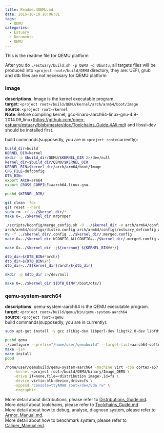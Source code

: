 ```yaml
---
title: Readme.4QEMU.md
date: 2016-10-10 10:06:01
tags:
  - QEMU
categories:
  - Estuary
  - Documents
  - QEMU
---
```

This is the readme file for QEMU platform

<!--more-->

After you do `./estuary/build.sh -p QEMU -d Ubuntu`, all targets files will be produced into `<project root>/build/QEMU` directory, they are: UEFI, grub and dtb files are not necessary for QEMU platform

### Image 

**descriptions**: Image is the kernel executable program.  
**target**: `<project root>/build/QEMU/kernel/arch/arm64/boot/Image`  
**source**: `<project root>/kernel`  
**Note**: Before compiling kernel, gcc-linaro-aarch64-linux-gnu-4.9-2014.09_linux(https://github.com/open-estuary/estuary/blob/master/doc/Toolchains_Guide.4All.md) and libssl-dev should be installed first.

build commands(supposedly, you are in `<project root>`currently):
```bash
build_dir=build
KERNEL_DIR=kernel
mkdir -p $build_dir/QEMU/$KERNEL_DIR 2>/dev/null
kernel_dir=$build_dir/QEMU/$KERNEL_DIR
KERNEL_BIN=$kernel_dir/arch/arm64/boot/Image
CFG_FILE=defconfig
DTB_BIN=
export ARCH=arm64
export CROSS_COMPILE=aarch64-linux-gnu-

pushd $KERNEL_DIR/

git clean -fdx
git reset --hard
sudo rm -rf ../$kernel_dir/*
make O=../$kernel_dir mrproper

./scripts/kconfig/merge_config.sh -O ../$kernel_dir -m arch/arm64/configs/defconfig \
arch/arm64/configs/distro.config arch/arm64/configs/estuary_defconfig arch/arm64/configs/qemu_defconfig
mv -f ../$kernel_dir/.config ../$kernel_dir/.merged.config
make O=../$kernel_dir KCONFIG_ALLCONFIG=../$kernel_dir/.merged.config alldefconfig

make O=../$kernel_dir -j${corenum} ${KERNEL_BIN##*/}

dtb_dir=${DTB_BIN#*arch/}
dtb_dir=${DTB_BIN%/*}
dtb_dir=../${kernel_dir}/arch/${dtb_dir}

mkdir -p $dtb_dir 2>/dev/null

make O=../$kernel_dir ${DTB_BIN#*/boot/dts/}

```

### qemu-system-aarch64 

**descriptions**: qemu-system-aarch64 is the QEMU executable program.  
**target**: `<project root>/build/qemu/bin/qemu-system-aarch64`  
**source**: `<project root>/qemu`  
build commands(supposedly, you are in <project root> currently):
```bash
sudo apt-get install -y gcc zlib1g-dev libperl-dev libgtk2.0-dev libfdt-dev

pushd qemu
./configure --prefix="/home/user/qemubuild" --target-list=aarch64-softmmu
make -j14
make install
popd

/home/user/qemubuild/qemu-system-aarch64 -machine virt -cpu cortex-a57 \
    -kernel <project root>/build/QEMU/binary/Image_QEMU \
    -drive if=none,file=<distribution image>,id=fs \
    -device virtio-blk-device,drive=fs \
    -append "console=ttyAMA0 root=/dev/vda rw" \
    -nographic
```

More detail about distributions, please refer to [Distributions_Guide.md](https://github.com/open-estuary/estuary/blob/master/doc/Distributions_Guide.4All.md).  
More detail about toolchains, please refer to [Toolchains_Guide.md](https://github.com/open-estuary/estuary/blob/master/doc/Toolchains_Guide.4All.md).  
More detail about how to debug, analyse, diagnose system, please refer to [Armor_Manual.md](https://github.com/open-estuary/estuary/blob/master/doc/Armor_Manual.4All.md).  
More detail about how to benchmark system, please refer to [Caliper_Manual.md](https://github.com/open-estuary/estuary/blob/master/doc/Caliper_Manual.4All.md).
